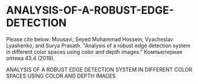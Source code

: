 # ANALYSIS-OF-A-ROBUST-EDGE-DETECTION
Please cite below:
Mousavi, Seyed Muhammad Hossein, Vyacheslav Lyashenko, and Surya Prasath. "Analysis of a robust edge detection system in different color spaces using color and depth images." Компьютерная оптика 43.4 (2019).

ANALYSIS OF A ROBUST EDGE DETECTION SYSTEM IN DIFFERENT COLOR SPACES USING COLOR AND DEPTH IMAGES
